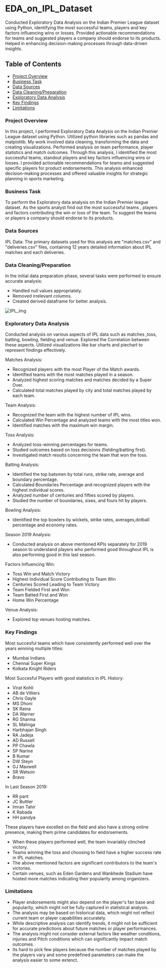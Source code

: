 # EDA_on_IPL_Dataset
Conducted Exploratory Data Analysis on the Indian Premier League dataset using Python, identifying the most successful teams, players and key factors influencing wins or losses. Provided actionable recommendations for teams and suggested players a company should endorse to its products. Helped in enhancing decision-making processes through data-driven insights.

## Table of Contents
- [Project Overview](#project-overview)
- [Business Task](#business-task)
- [Data Sources](#data-sources)
- [Data Cleaning/Preparation](#data-cleaningpreparation)
- [Exploratory Data Analysis](#exploratory-data-analysis)
- [Key Findings](#key-findings)
- [Limitations](#limitations)

### Project Overview
In this project, I performed Exploratory Data Analysis on the Indian Premier League dataset using Python. Utilized python libraries such as pandas and matplotlib. My work involved data cleaning, transforming the data and creating visualizations. Performed analysis on team performance, player statistics and match outcomes. Through this analysis, I identified the most successful teams, standout players and key factors influencing wins or losses. I provided actionable recommendations for teams and suggested specific players for product endorsements. This analysis enhanced decision-making processes and offered valuable insights for strategic planning in sports marketing.

### Business Task
To perform the Exploratory data analysis on the Indian Premier league dataset. As the sports analyst find out the most successful teams , players and factors contributing the win or loss of the team. To suggest the teams or players a company should endorse to its products.

### Data Sources
IPL Data: The primary datasets used for this analysis are "matches.csv" and "deliveries.csv" files, containing 12 years detailed information about IPL matches and each deliveries.

### Data Cleaning/Preparation
In the initial data preparation phase, several tasks were performed to ensure accurate analysis:
- Handled null values appropriately.
- Removed irrelevant columns.
- Created derived dataframe for better analysis.

![IPL_img](https://github.com/rohanyg/EDA_on_IPL_Dataset/assets/136742005/5eb95369-d611-4bd5-b1fe-2873e5e251c6)

### Exploratory Data Analysis
Conducted analysis on various aspects of IPL data such as matches ,toss, batting, bowling, fielding and venue. Explored the Correlation between these aspects. Utilized visualizations like bar charts and piechart to represent findings effectively. 

Matches Analysis:
- Recognized players with the most Player of the Match awards.
- Identified teams with the most matches played in a season.
- Analyzed highest scoring matches and matches decided by a Super Over.
- Calculated total matches played by city and total matches played by each team.
  
Team Analysis:
- Recognized the team with the highest number of IPL wins.
- Calculated Win Percentage and analyzed teams with the most titles won.
- Identified matches with the maximum win margin.
  
Toss Analysis:
- Analyzed toss-winning percentages for teams.
- Studied outcomes based on toss decisions (fielding/batting first).
- Investigated match results concerning the team that won the toss.
  
Batting Analysis:
- Identified the top batsmen by total runs, strike rate, average and boundary percentage.
- Calculated Boundaries Percentage and recognized players with the highest individual scores.
- Analyzed number of centuries and fifties scored by players.
- Studied the number of boundaries, sixes, and fours hit by players.
  
Bowling Analysis:
- Identified the top bowlers by wickets, strike rates, averages,dotball percentage and economy rates.
  
Season 2019 Analysis:
- Conducted analysis on above mentioned KPIs separately for 2019 season to understand players who performed good throughout IPL is also performing good in this last season.
  
Factors Influencing Win:

- Toss Win and Match Victory
- Highest Individual Score Contributing to Team Win
- Centuries Scored Leading to Team Victory
- Team Fielded First and Won
- Team Batted First and Won
- Home Win Percentage
  
Venue Analysis:
- Explored top venues hosting matches.


### Key Findings

Most succesful teams which have consistently performed well over the years winning multiple titles:
-  Mumbai Indians
-  Chennai Super Kings
-  Kolkata Knight Riders
  
Most Succesful Players with good statistics in IPL History:

- Virat Kohli
- AB de Villiers
- Chris Gayle
- MS Dhoni
- SK Raina
- DA Warner
- RG Sharma
- SL Malinga
- Harbhajan Singh
- RA Jadeja
- AD Russell
- PP Chawla
- SP Narine
- B Kumar
- DW Steyn
- GJ Maxwell
- SR Watson
- Bravo

In Last Season 2019: 
- RR pant
- JC Buttler
- Imran Tahir
- K Rabada
- HH pandya

These players have excelled on the field and also have a strong online presence, making them prime candidates for endorsements.

- When these players performed well, the team invariably clinched victory.
- Teams winning the toss and choosing to field have a higher success rate in IPL matches.
- The above mentioned factors are significant contributors to the team's victories.
- Certain venues, such as Eden Gardens and Wankhede Stadium have hosted more matches indicating their popularity among organizers.

### Limitations

- Player endorsements might also depend on the player's fan base and popularity, which might not be fully captured in statistical analysis.
- The analysis may be based on historical data, which might not reflect current team or player capabilities accurately.
- While descriptive analysis can identify trends, it might not be sufficient for accurate predictions about future matches or player performances.
- The analysis might not consider external factors like weather conditions, injuries and Pitch conditions which can significantly impact match outcomes.
- Its hard to pick few players because the number of matches played by the players vary and some predefined parameters can make the analysis easier to some extenct.
